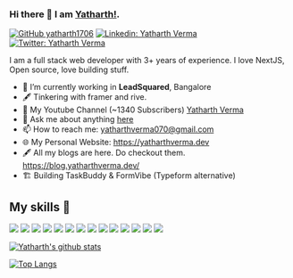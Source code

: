 ### Hi there 👋 I am [Yatharth!](https://yatharth1706.github.io).

[![GitHub yatharth1706](https://img.shields.io/github/followers/yatharth1706?label=follow&style=social)](https://github.com/yatharth1706)
[![Linkedin: Yatharth Verma](https://img.shields.io/badge/-Yatharth%20Verma-blue?style=flat-square&logo=Linkedin&logoColor=white&link=https://www.linkedin.com/in/yatharth-verma-938924169/)](https://www.linkedin.com/in/yatharth-verma-938924169/)
[![Twitter: Yatharth Verma](https://img.shields.io/twitter/follow/yatharth170699?style=social)](https://twitter.com/yatharth170699)

I am a full stack web developer with 3+ years of experience. I love NextJS, Open source, love building stuff.

- 🔭 I’m currently working in **LeadSquared**, Bangalore
- 🖋️ Tinkering with framer and rive.
- 🚀 My Youtube Channel (~1340 Subscribers) [Yatharth Verma](https://www.youtube.com/c/YatharthVerma)
- 💬 Ask me about anything [here](https://github.com/yatharth1706/yatharth1706/issues)
- 📫 How to reach me: yatharthverma070@gmail.com
- 🌐 My Personal Website: https://yatharthverma.dev
- 🖋️ All my blogs are here. Do checkout them. https://blog.yatharthverma.dev/
- 🏗️ Building TaskBuddy & FormVibe (Typeform alternative)

## My skills 🚀
![](https://img.shields.io/badge/HTML5-E34F26?style=for-the-badge&logo=html5&logoColor=white)
![](https://img.shields.io/badge/JavaScript-F7DF1E?style=for-the-badge&logo=javascript&logoColor=black)
![](https://img.shields.io/badge/Node.js-43853D?style=for-the-badge&logo=node.js&logoColor=white)
![](https://img.shields.io/badge/CSS3-1572B6?style=for-the-badge&logo=css3&logoColor=white)
![](https://img.shields.io/badge/Markdown-000000?style=for-the-badge&logo=markdown&logoColor=white)
![](https://img.shields.io/badge/Express.js-404D59?style=for-the-badge)
![](https://img.shields.io/badge/React-20232A?style=for-the-badge&logo=react&logoColor=61DAFB)
![](https://img.shields.io/badge/Nextjs-20232A?style=for-the-badge&logo=next.js&logoColor=61DAFB)
![](https://img.shields.io/badge/Tailwind_CSS-38B2AC?style=for-the-badge&logo=tailwind-css&logoColor=white)
![](https://img.shields.io/badge/Bootstrap-563D7C?style=for-the-badge&logo=bootstrap&logoColor=white)
![](https://img.shields.io/badge/MongoDB-4EA94B?style=for-the-badge&logo=mongodb&logoColor=white)
![](https://img.shields.io/badge/figma-0AC97F?style=for-the-badge&logo=figma&logoColor=white)
![](https://img.shields.io/badge/AdobeXD-0AC97F?style=for-the-badge&logo=adobexd&logoColor=white)
![](https://img.shields.io/badge/Firebase-1CC27F?style=for-the-badge&logo=firebase&logoColor=white)

[![Yatharth's github stats](https://github-readme-stats.vercel.app/api?username=yatharth1706&count_private=true&show_icons=true&theme=vue)](https://github.com/yatharth1706)

[![Top Langs](https://github-readme-stats.vercel.app/api/top-langs/?username=yatharth1706&layout=compact&langs_count=8&theme=vue)](https://github.com/yatharth1706)
